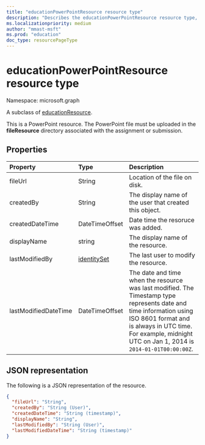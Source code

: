 ```yaml
---
title: "educationPowerPointResource resource type"
description: "Describes the educationPowerPointResource resource type, which is a subclass of educationResource."
ms.localizationpriority: medium
author: "mmast-msft"
ms.prod: "education"
doc_type: resourcePageType
---
```


# educationPowerPointResource resource type

Namespace: microsoft.graph

A subclass of [educationResource](educationresource.md). 

This is a PowerPoint resource. The PowerPoint file must be uploaded in the **fileResource** directory associated with the 
assignment or submission.


## Properties
| Property	   | Type	|Description|
|:---------------|:--------|:----------|
|fileUrl|String|Location of the file on disk.|
|createdBy|String|The display name of the user that created this object.|
|createdDateTime|DateTimeOffset|Date time the resoruce was added.|
|displayName|string|The display name of the resource.|
|lastModifiedBy|[identitySet](identityset.md)|The last user to modify the resource.|
|lastModifiedDateTime|DateTimeOffset|The date and time when the resource was last modified. The Timestamp type represents date and time information using ISO 8601 format and is always in UTC time. For example, midnight UTC on Jan 1, 2014 is `2014-01-01T00:00:00Z`.|

## JSON representation

The following is a JSON representation of the resource.

<!-- {
  "blockType": "resource",
  "optionalProperties": [

  ],
  "@odata.type": "microsoft.graph.educationPowerPointResource"
}-->

```json
{
  "fileUrl": "String",
  "createdBy": "String (User)",
  "createdDateTime": "String (timestamp)",
  "displayName": "String",
  "lastModifiedBy": "String (User)",
  "lastModifiedDateTime": "String (timestamp)"
}

```

<!-- uuid: 8fcb5dbc-d5aa-4681-8e31-b001d5168d79
2015-10-25 14:57:30 UTC -->
<!--
{
  "type": "#page.annotation",
  "description": "educationPowerPointResource resource",
  "keywords": "",
  "section": "documentation",
  "tocPath": "",
  "suppressions": []
}
-->


